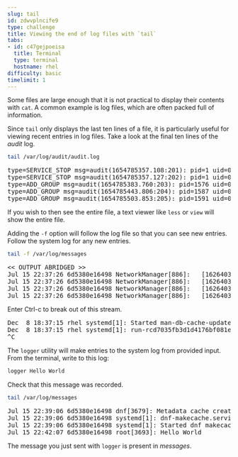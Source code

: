 ```yaml
---
slug: tail
id: zdwvplncife9
type: challenge
title: Viewing the end of log files with `tail`
tabs:
- id: c47gejpoeisa
  title: Terminal
  type: terminal
  hostname: rhel
difficulty: basic
timelimit: 1
---
```


Some files are large enough that it is not practical to display their contents with `cat`. A common example is log files, which are often packed full of information.

Since `tail` only displays the last ten lines of a file, it is particularly useful for viewing recent entries in log files. Take a look at the final ten lines of the _audit_ log.

```bash
tail /var/log/audit/audit.log
```

<pre class=file>
type=SERVICE_STOP msg=audit(1654785357.108:201): pid=1 uid=0 auid=4294967295 ses=4294967295 subj=system_u:system_r:init_t:s0 msg='unit=user@0 comm="systemd" exe="/usr/lib/systemd/systemd" hostname=? addr=? terminal=? res=success'UID="root" AUID="unset"
type=SERVICE_STOP msg=audit(1654785357.127:202): pid=1 uid=0 auid=4294967295 ses=4294967295 subj=system_u:system_r:init_t:s0 msg='unit=user-runtime-dir@0 comm="systemd" exe="/usr/lib/systemd/systemd" hostname=? addr=? terminal=? res=success'UID="root" AUID="unset"
type=ADD_GROUP msg=audit(1654785383.760:203): pid=1576 uid=0 auid=4294967295 ses=4294967295 subj=system_u:system_r:unconfined_service_t:s0 msg='op=add-group acct="google-sudoers" exe="/usr/sbin/groupadd" hostname=? addr=? terminal=? res=failed'UID="root" AUID="unset"
type=ADD_GROUP msg=audit(1654785443.806:204): pid=1587 uid=0 auid=4294967295 ses=4294967295 subj=system_u:system_r:unconfined_service_t:s0 msg='op=add-group acct="google-sudoers" exe="/usr/sbin/groupadd" hostname=? addr=? terminal=? res=failed'UID="root" AUID="unset"
type=ADD_GROUP msg=audit(1654785503.853:205): pid=1591 uid=0 auid=4294967295 ses=4294967295 subj=system_u:system_r:unconfined_service_t:s0 msg='op=add-group acct="google-sudoers" exe="/usr/sbin/groupadd" hostname=? addr=? terminal=? res=failed'UID="root" AUID="unset"
</pre>

If you wish to then see the entire file, a text viewer like `less` or `view`
will show the entire file.

Adding the `-f` option will follow the log file so that you can see new entries. Follow the system log for any new entries.

```bash
tail -f /var/log/messages
```

<pre class=file>
<< OUTPUT ABRIDGED >>
Jul 15 22:37:26 6d5380e16498 NetworkManager[886]: <warn>  [1626403046.8294] device (ens5): Activation: failed for connection 'Wired connection 1'
Jul 15 22:37:26 6d5380e16498 NetworkManager[886]: <info>  [1626403046.8298] device (ens5): state change: failed -> disconnected (reason 'none', sys-iface-state: 'managed')
Jul 15 22:37:26 6d5380e16498 NetworkManager[886]: <info>  [1626403046.8343] dhcp4 (ens5): canceled DHCP transaction
Jul 15 22:37:26 6d5380e16498 NetworkManager[886]: <info>  [1626403046.8343] dhcp4 (ens5): state changed timeout -> done
</pre>

Enter Ctrl-c to break out of this stream.

<pre>
Dec  8 18:37:15 rhel systemd[1]: Started man-db-cache-update.service.
Dec  8 18:37:15 rhel systemd[1]: run-rcd7035fb3d1d4176bf081e5732f65f65.service: Succeeded.
^C
</pre>

The `logger` utility will make entries to the system log from provided input. From the terminal,
write to this log:

```bash
logger Hello World
```

Check that this message was recorded.

```bash
tail /var/log/messages
```

<pre class=file>
Jul 15 22:39:06 6d5380e16498 dnf[3679]: Metadata cache created.
Jul 15 22:39:06 6d5380e16498 systemd[1]: dnf-makecache.service: Succeeded.
Jul 15 22:39:06 6d5380e16498 systemd[1]: Started dnf makecache.
Jul 15 22:42:07 6d5380e16498 root[3693]: Hello World
</pre>

The message you just sent with `logger` is present in _messages_.
